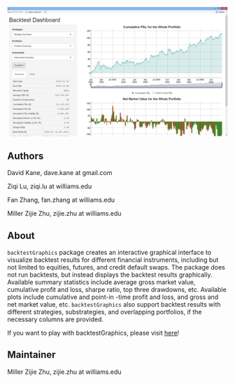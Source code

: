 ![](bg1.png)

Authors
--------------------------------------------------------

David Kane, dave.kane at gmail.com

Ziqi Lu, ziqi.lu at williams.edu

Fan Zhang, fan.zhang at williams.edu

Miller Zijie Zhu, zijie.zhu at williams.edu

About
-----------------------------------------------------------------------

`backtestGraphics` package creates an interactive graphical interface to visualize backtest results
for different financial instruments, including but not limited to equities, futures, and credit default swaps. The package does
not run backtests, but instead displays the backtest results graphically. Available summary statistics include average gross market value, cumulative profit and loss, sharpe ratio, top three drawdowns, etc. Available plots include cumulative and point-in -time profit and loss, and gross and net market value, etc. `backtestGraphics` also support backtest results with different strategies, substrategies, and overlapping portfolios, if the necessary columns are provided. 

If you want to play with backtestGraphics, please visit [here](https://backtestgraphics.shinyapps.io/backtestGraphics)!

Maintainer
----------------------------------------------------------------------------------------------------
Miller Zijie Zhu, zijie.zhu at williams.edu
